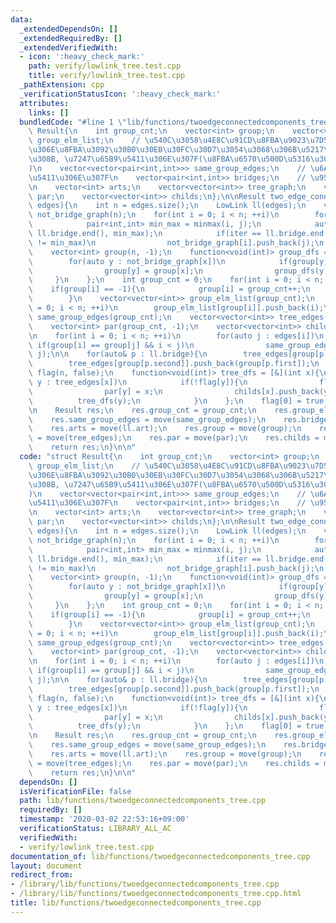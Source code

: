 ```yaml
---
data:
  _extendedDependsOn: []
  _extendedRequiredBy: []
  _extendedVerifiedWith:
  - icon: ':heavy_check_mark:'
    path: verify/lowlink_tree.test.cpp
    title: verify/lowlink_tree.test.cpp
  _pathExtension: cpp
  _verificationStatusIcon: ':heavy_check_mark:'
  attributes:
    links: []
  bundledCode: "#line 1 \"lib/functions/twoedgeconnectedcomponents_tree.cpp\"\nstruct\
    \ Result{\n    int group_cnt;\n    vector<int> group;\n    vector<vector<int>>\
    \ group_elm_list;\n    // \u540C\u3058\u4E8C\u91CD\u8FBA\u9023\u7D50\u6210\u5206\
    \u306E\u8FBA\u3092\u30B0\u30EB\u30FC\u30D7\u3054\u3068\u306B\u5217\u6319\u3059\
    \u308B, \u7247\u65B9\u5411\u306E\u307F(\u8FBA\u6570\u500D\u5316\u3057\u306A\u3044\
    )\n    vector<vector<pair<int,int>>> same_group_edges;\n    // \u6A4B, \u7247\u65B9\
    \u5411\u306E\u307F\n    vector<pair<int,int>> bridges;\n    // \u95A2\u7BC0\u70B9\
    \n    vector<int> arts;\n    vector<vector<int>> tree_graph;\n    vector<int>\
    \ par;\n    vector<vector<int>> childs;\n};\n\nResult two_edge_connected_components_tree(vector<vector<int>>&\
    \ edges){\n    int n = edges.size();\n    LowLink ll(edges);\n    vector<vector<int>>\
    \ not_bridge_graph(n);\n    for(int i = 0; i < n; ++i)\n        for(auto j : edges[i]){\n\
    \            pair<int,int> min_max = minmax(i, j);\n            auto iter = lower_bound(ll.bridge.begin(),\
    \ ll.bridge.end(), min_max);\n            if(iter == ll.bridge.end() || *iter\
    \ != min_max)\n                not_bridge_graph[i].push_back(j);\n        }\n\n\
    \    vector<int> group(n, -1);\n    function<void(int)> group_dfs = [&](int x){\n\
    \        for(auto y : not_bridge_graph[x])\n            if(group[y] == -1){\n\
    \                group[y] = group[x];\n                group_dfs(y);\n       \
    \     }\n    };\n    int group_cnt = 0;\n    for(int i = 0; i < n; ++i)\n    \
    \    if(group[i] == -1){\n            group[i] = group_cnt++;\n            group_dfs(i);\n\
    \        }\n    vector<vector<int>> group_elm_list(group_cnt);\n    for(int i\
    \ = 0; i < n; ++i)\n        group_elm_list[group[i]].push_back(i);\n\n    vector<vector<pair<int,int>>>\
    \ same_group_edges(group_cnt);\n    vector<vector<int>> tree_edges(group_cnt);\n\
    \    vector<int> par(group_cnt, -1);\n    vector<vector<int>> childs(group_cnt);\n\
    \n    for(int i = 0; i < n; ++i)\n        for(auto j : edges[i])\n           \
    \ if(group[i] == group[j] && i < j)\n                same_group_edges[group[i]].emplace_back(i,\
    \ j);\n\n    for(auto& p : ll.bridge){\n        tree_edges[group[p.first]].push_back(group[p.second]);\n\
    \        tree_edges[group[p.second]].push_back(group[p.first]);\n    }\n    vector<bool>\
    \ flag(n, false);\n    function<void(int)> tree_dfs = [&](int x){\n        for(auto\
    \ y : tree_edges[x])\n            if(!flag[y]){\n                flag[y] = true;\n\
    \                par[y] = x;\n                childs[x].push_back(y);\n      \
    \          tree_dfs(y);\n            }\n    };\n    flag[0] = true;\n    tree_dfs(0);\n\
    \n    Result res;\n    res.group_cnt = group_cnt;\n    res.group_elm_list = move(group_elm_list);\n\
    \    res.same_group_edges = move(same_group_edges);\n    res.bridges = move(ll.bridge);\n\
    \    res.arts = move(ll.art);\n    res.group = move(group);\n    res.tree_graph\
    \ = move(tree_edges);\n    res.par = move(par);\n    res.childs = move(childs);\n\
    \    return res;\n}\n\n"
  code: "struct Result{\n    int group_cnt;\n    vector<int> group;\n    vector<vector<int>>\
    \ group_elm_list;\n    // \u540C\u3058\u4E8C\u91CD\u8FBA\u9023\u7D50\u6210\u5206\
    \u306E\u8FBA\u3092\u30B0\u30EB\u30FC\u30D7\u3054\u3068\u306B\u5217\u6319\u3059\
    \u308B, \u7247\u65B9\u5411\u306E\u307F(\u8FBA\u6570\u500D\u5316\u3057\u306A\u3044\
    )\n    vector<vector<pair<int,int>>> same_group_edges;\n    // \u6A4B, \u7247\u65B9\
    \u5411\u306E\u307F\n    vector<pair<int,int>> bridges;\n    // \u95A2\u7BC0\u70B9\
    \n    vector<int> arts;\n    vector<vector<int>> tree_graph;\n    vector<int>\
    \ par;\n    vector<vector<int>> childs;\n};\n\nResult two_edge_connected_components_tree(vector<vector<int>>&\
    \ edges){\n    int n = edges.size();\n    LowLink ll(edges);\n    vector<vector<int>>\
    \ not_bridge_graph(n);\n    for(int i = 0; i < n; ++i)\n        for(auto j : edges[i]){\n\
    \            pair<int,int> min_max = minmax(i, j);\n            auto iter = lower_bound(ll.bridge.begin(),\
    \ ll.bridge.end(), min_max);\n            if(iter == ll.bridge.end() || *iter\
    \ != min_max)\n                not_bridge_graph[i].push_back(j);\n        }\n\n\
    \    vector<int> group(n, -1);\n    function<void(int)> group_dfs = [&](int x){\n\
    \        for(auto y : not_bridge_graph[x])\n            if(group[y] == -1){\n\
    \                group[y] = group[x];\n                group_dfs(y);\n       \
    \     }\n    };\n    int group_cnt = 0;\n    for(int i = 0; i < n; ++i)\n    \
    \    if(group[i] == -1){\n            group[i] = group_cnt++;\n            group_dfs(i);\n\
    \        }\n    vector<vector<int>> group_elm_list(group_cnt);\n    for(int i\
    \ = 0; i < n; ++i)\n        group_elm_list[group[i]].push_back(i);\n\n    vector<vector<pair<int,int>>>\
    \ same_group_edges(group_cnt);\n    vector<vector<int>> tree_edges(group_cnt);\n\
    \    vector<int> par(group_cnt, -1);\n    vector<vector<int>> childs(group_cnt);\n\
    \n    for(int i = 0; i < n; ++i)\n        for(auto j : edges[i])\n           \
    \ if(group[i] == group[j] && i < j)\n                same_group_edges[group[i]].emplace_back(i,\
    \ j);\n\n    for(auto& p : ll.bridge){\n        tree_edges[group[p.first]].push_back(group[p.second]);\n\
    \        tree_edges[group[p.second]].push_back(group[p.first]);\n    }\n    vector<bool>\
    \ flag(n, false);\n    function<void(int)> tree_dfs = [&](int x){\n        for(auto\
    \ y : tree_edges[x])\n            if(!flag[y]){\n                flag[y] = true;\n\
    \                par[y] = x;\n                childs[x].push_back(y);\n      \
    \          tree_dfs(y);\n            }\n    };\n    flag[0] = true;\n    tree_dfs(0);\n\
    \n    Result res;\n    res.group_cnt = group_cnt;\n    res.group_elm_list = move(group_elm_list);\n\
    \    res.same_group_edges = move(same_group_edges);\n    res.bridges = move(ll.bridge);\n\
    \    res.arts = move(ll.art);\n    res.group = move(group);\n    res.tree_graph\
    \ = move(tree_edges);\n    res.par = move(par);\n    res.childs = move(childs);\n\
    \    return res;\n}\n\n"
  dependsOn: []
  isVerificationFile: false
  path: lib/functions/twoedgeconnectedcomponents_tree.cpp
  requiredBy: []
  timestamp: '2020-03-02 22:53:16+09:00'
  verificationStatus: LIBRARY_ALL_AC
  verifiedWith:
  - verify/lowlink_tree.test.cpp
documentation_of: lib/functions/twoedgeconnectedcomponents_tree.cpp
layout: document
redirect_from:
- /library/lib/functions/twoedgeconnectedcomponents_tree.cpp
- /library/lib/functions/twoedgeconnectedcomponents_tree.cpp.html
title: lib/functions/twoedgeconnectedcomponents_tree.cpp
---
```

